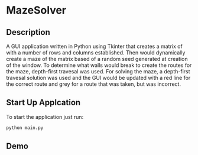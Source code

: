 # MazeSolver

## Description
A GUI application written in Python using Tkinter that creates a matrix of with a number of rows and columns established. Then would 
dynamically create a maze of the matrix based of a random seed generated at creation of the window. To determine what walls would break
to create the routes for the maze, depth-first travesal was used. For solving the maze, a depth-first travesal solution was used and the GUI
would be updated with a red line for the correct route and grey for a route that was taken, but was incorrect.

## Start Up Applcation
To start the application just run:
```python
python main.py
```

## Demo
